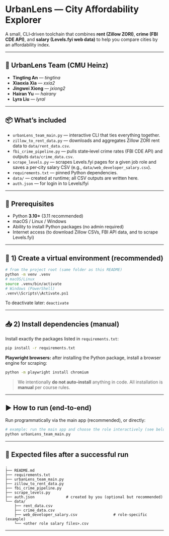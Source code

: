 # UrbanLens — City Affordability Explorer

A small, CLI‑driven toolchain that combines **rent (Zillow ZORI)**, **crime (FBI CDE API)**, and **salary (Levels.fyi web data)** to help you compare cities by an affordability index.

---

## 👥 UrbanLens Team (CMU Heinz)
- **Tingting An** — *tingtina*
- **Xiaoxia Xia** — *xxia2*
- **Jingwei Xiong** — *jxiong2*
- **Hairan Yu** — *hairany*
- **Lyra Liu** — *lyral*

---

## 📦 What’s included
- `urbanLens_team_main.py` — interactive CLI that ties everything together.
- `zillow_to_rent_data.py` — downloads and aggregates Zillow ZORI rent data to `data/rent_data.csv`.
- `fbi_crime_pipeline.py` — pulls state‑level crime rates (FBI CDE API) and outputs `data/crime_data.csv`.
- `scrape_levels.py` — scrapes Levels.fyi pages for a given job role and saves a per‑city salary CSV (e.g., `data/web_developer_salary.csv`).
- `requirements.txt` — pinned Python dependencies.
- `data/` — created at runtime; all CSV outputs are written here.
- `auth.json` — for login in to Levels/fyi


---

## 🧰 Prerequisites
- Python **3.10+** (3.11 recommended)
- macOS / Linux / Windows
- Ability to install Python packages (no admin required)
- Internet access (to download Zillow CSVs, FBI API data, and to scrape Levels.fyi)

---

## 🐍 1) Create a virtual environment (recommended)
```bash
# from the project root (same folder as this README)
python -m venv .venv
# macOS/Linux
source .venv/bin/activate
# Windows (PowerShell)
.venv\\Scripts\\Activate.ps1
```

To deactivate later: `deactivate`

---

## 📥 2) Install dependencies (manual)
Install exactly the packages listed in `requirements.txt`:
```bash
pip install -r requirements.txt
```
**Playwright browsers:** after installing the Python package, install a browser engine for scraping:
```bash
python -m playwright install chromium
```

> We intentionally **do not auto‑install** anything in code. All installation is **manual** per course rules.


---

## ▶️ How to run (end‑to‑end)

Run programmatically via the main app (recommended), or directly:

```bash
# example: run the main app and choose the role interactively (see below)
python urbanLens_team_main.py
```


---

## 📁 Expected files after a successful run
```
.
├── README.md
├── requirements.txt
├── urbanLens_team_main.py
├── zillow_to_rent_data.py
├── fbi_crime_pipeline.py
├── scrape_levels.py
├── auth.json              # created by you (optional but recommended)
└── data/
    ├── rent_data.csv
    ├── crime_data.csv
    ├── web_developer_salary.csv                # role‑specific (example)
    └── <other role salary files>.csv
```

---


